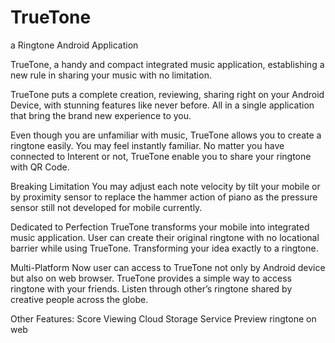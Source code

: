 # TrueTone
a Ringtone Android Application

TrueTone, a handy and compact integrated music application, establishing a new rule in sharing your music with no limitation.
 
TrueTone puts a complete creation, reviewing, sharing right on your Android Device, with stunning features like never before.
All in a single application that bring the brand new experience to you.
 
Even though you are unfamiliar with music, TrueTone allows you to create a ringtone easily. You may feel instantly familiar.
No matter you have connected to Interent or not, TrueTone enable you to share your ringtone with QR Code.
 
Breaking Limitation
You may adjust each note velocity by tilt your mobile or by proximity sensor to replace the hammer action of piano as the pressure sensor still not developed for mobile currently.
 
Dedicated to Perfection
TrueTone transforms your mobile into integrated music application. User can create their original ringtone with no locational barrier while using TrueTone. Transforming your idea exactly to a ringtone.
 
Multi-Platform
Now user can access to TrueTone not only by Android device but also on web browser. TrueTone provides a simple way to access ringtone with your friends. Listen through other’s ringtone shared by creative people across the globe.
 
Other Features:
Score Viewing
Cloud Storage Service
Preview ringtone on web

